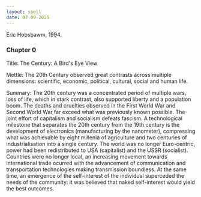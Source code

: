 ```yaml
---
layout: spell
date: 07-09-2025
---
```


Eric Hobsbawm, 1994.

### Chapter 0

Title: The Century: A Bird's Eye View

Mettle: The 20th Century observed great contrasts across multiple dimensions: scientific, economic, political, cultural, social and human life.

Summary: The 20th century was a concentrated period of multiple wars, loss of life, which in stark contrast, also supported liberty and a population boom.  The deaths and cruelties observed in the First World War and Second World War far exceed what was previously known possible.  The joint effort of capitalism and socialism defeats fascism.  A technological milestone that separates the 20th century from the 19th century is the development of electronics (manufacturing by the nanometer), compressing what was achievable by eight millenia of agriculture and two centuries of industrialisation into a single century. The world was no longer Euro-centric, power had been redistributed to USA (capitalist) and the USSR (socialist).  Countries were no longer local, an increasing movement towards international trade ocurred with the advancement of communication and transportation technologies making transmission boundless.  At the same time, an emergence of the self-interest of the individual superceded the needs of the community: it was believed that naked self-interest would yield the best outcomes.

<!-- ## Part One

Title: The Age of Catastrophe

### Chapter 1

Title: The Age of Total War

Mettle:

Summary: -->